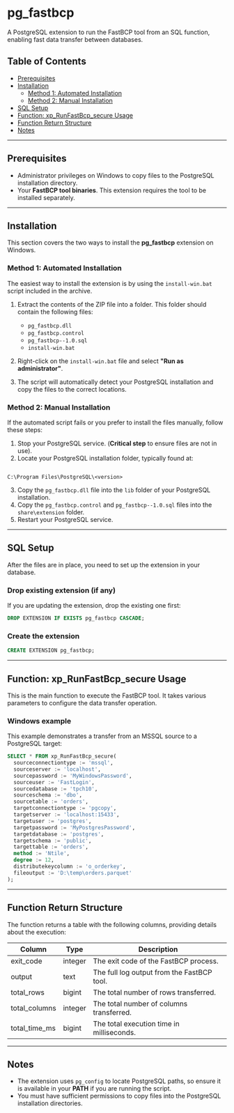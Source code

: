 
# pg_fastbcp
A PostgreSQL extension to run the FastBCP tool from an SQL function, enabling fast data transfer between databases.

## Table of Contents
- [Prerequisites](#prerequisites)
- [Installation](#installation)
  - [Method 1: Automated Installation](#method-1-automated-installation)
  - [Method 2: Manual Installation](#method-2-manual-installation)
- [SQL Setup](#sql-setup)
- [Function: xp_RunFastBcp_secure Usage](#function-xp_runfastbcp_secure-usage)
- [Function Return Structure](#function-return-structure)
- [Notes](#notes)

---

## Prerequisites
- Administrator privileges on Windows to copy files to the PostgreSQL installation directory.  
- Your **FastBCP tool binaries**. This extension requires the tool to be installed separately.

---

## Installation
This section covers the two ways to install the **pg_fastbcp** extension on Windows.

### Method 1: Automated Installation
The easiest way to install the extension is by using the `install-win.bat` script included in the archive.

1. Extract the contents of the ZIP file into a folder. This folder should contain the following files:  
   - `pg_fastbcp.dll`  
   - `pg_fastbcp.control`  
   - `pg_fastbcp--1.0.sql`  
   - `install-win.bat`  

2. Right-click on the `install-win.bat` file and select **"Run as administrator"**.  
3. The script will automatically detect your PostgreSQL installation and copy the files to the correct locations.

### Method 2: Manual Installation
If the automated script fails or you prefer to install the files manually, follow these steps:

1. Stop your PostgreSQL service. (**Critical step** to ensure files are not in use).  
2. Locate your PostgreSQL installation folder, typically found at:  
```

C:\Program Files\PostgreSQL\<version>

````
3. Copy the `pg_fastbcp.dll` file into the `lib` folder of your PostgreSQL installation.  
4. Copy the `pg_fastbcp.control` and `pg_fastbcp--1.0.sql` files into the `share\extension` folder.  
5. Restart your PostgreSQL service.  

---

## SQL Setup
After the files are in place, you need to set up the extension in your database.

### Drop existing extension (if any)
If you are updating the extension, drop the existing one first:

```sql
DROP EXTENSION IF EXISTS pg_fastbcp CASCADE;
````

### Create the extension

```sql
CREATE EXTENSION pg_fastbcp;
```

---

## Function: xp\_RunFastBcp\_secure Usage

This is the main function to execute the FastBCP tool. It takes various parameters to configure the data transfer operation.

### Windows example

This example demonstrates a transfer from an MSSQL source to a PostgreSQL target:

```sql
SELECT * FROM xp_RunFastBcp_secure(
  sourceconnectiontype := 'mssql',
  sourceserver := 'localhost',
  sourcepassword := 'MyWindowsPassword',
  sourceuser := 'FastLogin',
  sourcedatabase := 'tpch10',
  sourceschema := 'dbo',
  sourcetable := 'orders',
  targetconnectiontype := 'pgcopy',
  targetserver := 'localhost:15433',
  targetuser := 'postgres',
  targetpassword := 'MyPostgresPassword',
  targetdatabase := 'postgres',
  targetschema := 'public',
  targettable := 'orders',
  method := 'Ntile',
  degree := 12,
  distributekeycolumn := 'o_orderkey',
  fileoutput := 'D:\temp\orders.parquet'
);
```

---

## Function Return Structure

The function returns a table with the following columns, providing details about the execution:

| Column          | Type    | Description                                |
| --------------- | ------- | ------------------------------------------ |
| exit\_code      | integer | The exit code of the FastBCP process.      |
| output          | text    | The full log output from the FastBCP tool. |
| total\_rows     | bigint  | The total number of rows transferred.      |
| total\_columns  | integer | The total number of columns transferred.   |
| total\_time\_ms | bigint  | The total execution time in milliseconds.  |

---

## Notes

* The extension uses `pg_config` to locate PostgreSQL paths, so ensure it is available in your **PATH** if you are running the script.
* You must have sufficient permissions to copy files into the PostgreSQL installation directories.

